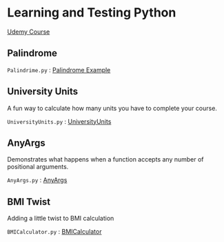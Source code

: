# Learning and Testing Python

[Udemy Course](https://www.udemy.com/share/101WpS3@j6VOhugI3O_F5jttR38UTEezQU8BxQDtA1Wa5-Zav81mxJFggMozB-DtzunmCcYu/)

## Palindrome

`Palindrime.py` : [Palindrome Example](./Palindrome.py)


## University Units

A fun way to calculate how many units you have to complete your course.

`UniversityUnits.py` : [UniversityUnits](./UniversityUnits.py)

## AnyArgs

Demonstrates what happens when a function accepts any number of positional arguments.

`AnyArgs.py` : [AnyArgs](./AnyArgs.py)


## BMI Twist

Adding a little twist to BMI calculation

`BMICalculator.py` : [BMICalculator](./BMICalculator.py)